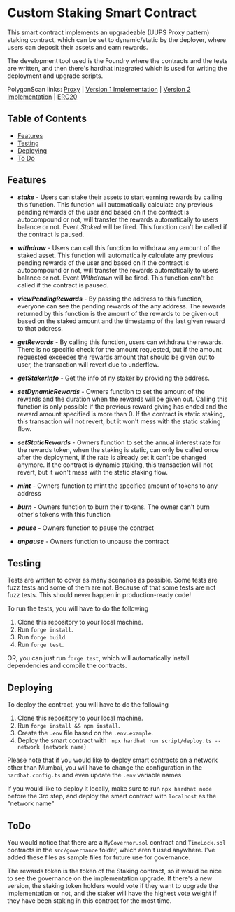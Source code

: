 # Custom Staking Smart Contract

This smart contract implements an upgradeable (UUPS Proxy pattern) staking contract, which can be set to dynamic/static by the deployer, where users can deposit their assets and earn rewards.

The development tool used is the Foundry where the contracts and the tests are written, and then there's hardhat integrated which is used for writing the deployment and upgrade scripts.

PolygonScan links:
[Proxy](https://mumbai.polygonscan.com/address/0x22f68ab2f53e4eb0f8797cd5050950c42ab6ae4c) |
[Version 1 Implementation](https://mumbai.polygonscan.com/address/0xae2254f7c069c9b84393b36d78d49fda6545e979) |
[Version 2 Implementation](https://mumbai.polygonscan.com/address/0x29a645b06d6b8178ac29a2cc892ce74335a2bf93) |
[ERC20](https://mumbai.polygonscan.com/address/0x82ec67fc81398b91c73064efeed4621e336ba027)

## Table of Contents

- [Features](#features)
- [Testing](#testing)
- [Deploying](#deploying)
- [To Do](#todo)

## Features

- **_stake_** - Users can stake their assets to start earning rewards by calling this function. This function will automatically calculate any previous pending rewards of the user and based on if the contract is autocompound or not, will transfer the rewards automatically to users balance or not. Event _Staked_ will be fired. This function can't be called if the contract is paused.

- **_withdraw_** - Users can call this function to withdraw any amount of the staked asset. This function will automatically calculate any previous pending rewards of the user and based on if the contract is autocompound or not, will transfer the rewards automatically to users balance or not. Event _Withdrawn_ will be fired. This function can't be called if the contract is paused.

- **_viewPendingRewards_** - By passing the address to this function, everyone can see the pending rewards of the any address. The rewards returned by this function is the amount of the rewards to be given out based on the staked amount and the timestamp of the last given reward to that address.

- **_getRewards_** - By calling this function, users can withdraw the rewards. There is no specific check for the amount requested, but if the amount requested exceedes the rewards amount that should be given out to user, the transaction will revert due to underflow.

- **_getStakerInfo_** - Get the info of ny staker by providing the address.

- **_setDynamicRewards_** - Owners function to set the amount of the rewards and the duration when the rewards will be given out. Calling this function is only possible if the previous reward giving has ended and the reward amount specified is more than 0. If the contract is static staking, this transaction will not revert, but it won't mess with the static staking flow.

- **_setStaticRewards_** - Owners function to set the annual interest rate for the rewards token, when the staking is static, can only be called once after the deployment, if the rate is already set it can't be changed anymore. If the contract is dynamic staking, this transaction will not revert, but it won't mess with the static staking flow.

- **_mint_** - Owners function to mint the specified amount of tokens to any address

- **_burn_** - Owners function to burn their tokens. The owner can't burn other's tokens with this function

- **_pause_** - Owners function to pause the contract

- **_unpause_** - Owners function to unpause the contract

## Testing

Tests are written to cover as many scenarios as possible. Some tests are fuzz tests and some of them are not. Because of that some tests are not fuzz tests. This should never happen in production-ready code!

To run the tests, you will have to do the following

1. Clone this repository to your local machine.
2. Run `forge install`.
3. Run `forge build`.
4. Run `forge test`.

OR, you can just run `forge test`, which will automatically install dependencies and compile the contracts.

## Deploying

To deploy the contract, you will have to do the following

1. Clone this repository to your local machine.
2. Run `forge install && npm install`.
3. Create the `.env` file based on the `.env.example`.
4. Deploy the smart contract with ` npx hardhat run script/deploy.ts --network {network name}`

Please note that if you would like to deploy smart contracts on a network other than Mumbai, you will have to change the configuration in the `hardhat.config.ts` and even update the `.env` variable names

If you would like to deploy it locally, make sure to run `npx hardhat node` before the 3rd step, and deploy the smart contract with `localhost` as the "network name"

## ToDo

You would notice that there are a `MyGovernor.sol` contract and `TimeLock.sol` contracts in the `src/governance` folder, which aren't used anywhere. I've added these files as sample files for future use for governance. 

The rewards token is the token of the Staking contract, so it would be nice to see the governance on the implementation upgrade. If there's a new version, the staking token holders would vote if they want to upgrade the implementation or not, and the staker will have the highest vote weight if they have been staking in this contract for the most time.
